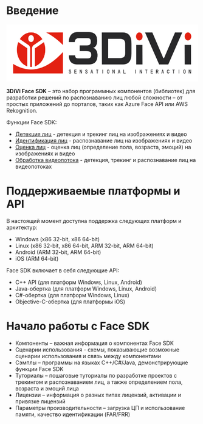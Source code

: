 # Введение

<p align="center">
<a href="https://face.3divi.com/ru"><img src="doc/img/3divi_logo.png" width="600" height="150" title="3DiVi Logo" alt="Logo"></a>
</p>

**3DiVi Face SDK** – это набор программных компонентов (библиотек) для разработки решений по распознаванию лиц любой сложности – от простых приложений до порталов, таких как Azure Face API или AWS Rekognition.

Функции Face SDK: 
* [Детекция лиц](doc/development/face_capturing.md) - детекция и трекинг лиц на изображениях и видео 
* [Идентификация лиц](doc/development/face_identification.md) - распознавание лиц на изображениях и видео 
* [Оценка лиц](doc/development/face_estimation.md) - оценка лиц (определение пола, возраста, эмоций) на изображениях и видео
* [Обработка видеопотока](doc/development/video_stream_processing.md) - детекция, трекинг и распознавание лиц на видеопотоках 

# Поддерживаемые платформы и API

В настоящий момент доступна поддержка следующих платформ и архитектур:

* Windows (x86 32-bit, x86 64-bit)
* Linux (x86 32-bit, x86 64-bit, ARM 32-bit, ARM 64-bit)
* Android (ARM 32-bit, ARM 64-bit)
* iOS (ARM 64-bit)

Face SDK включает в себя следующие API:

* C++ API (для платформ Windows, Linux, Android)
* Java-обертка (для платформ Windows, Linux, Android)
* C#-обертка (для платформ Windows, Linux)
* Objective-C-обертка (для платформы iOS)

# Начало работы с Face SDK 

* Компоненты – важная информация о компонентах Face SDK
* Сценарии использования - схемы, показывающие возможные сценарии использования и связь между компонентами
* Сэмплы – программы на языках C++/C#/Java, демонстрирующие функции Face SDK
* Туториалы – пошаговые туториалы по разработке проектов с трекингом и распознаванием лиц, а также определением пола, возраста и эмоций лица
* Лицензии – информация о разных типах лицензий, активации и привязке лицензий 
* Параметры производительности – загрузка ЦП и использование памяти, качество идентификации (FAR/FRR) 

